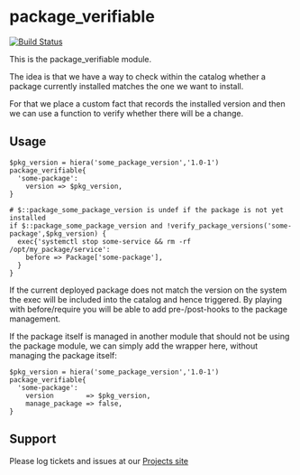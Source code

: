 package_verifiable
==================
[![Build Status](https://travis-ci.org/swisscom/puppet-package_verifiable.svg?branch=master)](https://travis-ci.org/swisscom/puppet-package_verifiable)

This is the package_verifiable module.


The idea is that we have a way to check within the catalog whether a package currently installed matches the one we want to install.

For that we place a custom fact that records the installed version and then we can use a function to verify whether there will be a change.

Usage
-----

```
$pkg_version = hiera('some_package_version','1.0-1')
package_verifiable{
  'some-package':
    version => $pkg_version,
}

# $::package_some_package_version is undef if the package is not yet installed
if $::package_some_package_version and !verify_package_versions('some-package',$pkg_version) {
  exec{'systemctl stop some-service && rm -rf /opt/my_package/service':
    before => Package['some-package'],
  }
}
```

If the current deployed package does not match the version on the system the exec will be included into the catalog and hence triggered. By playing with before/require you will be able to add pre-/post-hooks to the package management.

If the package itself is managed in another module that should not be using the package module, we can simply add the wrapper here, without managing the package itself:

```
$pkg_version = hiera('some_package_version','1.0-1')
package_verifiable{
  'some-package':
    version        => $pkg_version,
    manage_package => false,
}
```

Support
-------

Please log tickets and issues at our [Projects site](https://github.com/swisscom/puppet-package_verifiable/issues)


